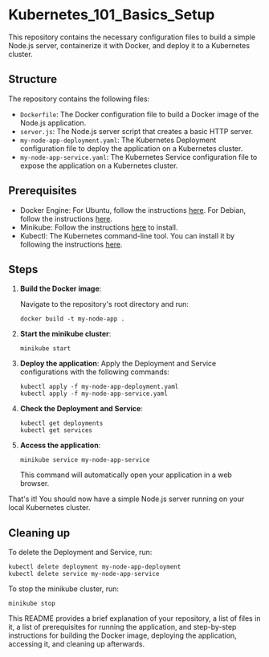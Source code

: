 # Kubernetes_101_Basics_Setup
This repository contains the necessary configuration files to build a simple Node.js server, containerize it with Docker, and deploy it to a Kubernetes cluster.

## Structure

The repository contains the following files:

- `Dockerfile`: The Docker configuration file to build a Docker image of the Node.js application.
- `server.js`: The Node.js server script that creates a basic HTTP server.
- `my-node-app-deployment.yaml`: The Kubernetes Deployment configuration file to deploy the application on a Kubernetes cluster.
- `my-node-app-service.yaml`: The Kubernetes Service configuration file to expose the application on a Kubernetes cluster.

## Prerequisites

- Docker Engine: For Ubuntu, follow the instructions [here](https://docs.docker.com/engine/install/ubuntu/). For Debian, follow the instructions [here](https://docs.docker.com/engine/install/debian/).
- Minikube: Follow the instructions [here](https://minikube.sigs.k8s.io/docs/start/) to install.
- Kubectl: The Kubernetes command-line tool. You can install it by following the instructions [here](https://kubernetes.io/docs/tasks/tools/).

## Steps

1. **Build the Docker image**:

   Navigate to the repository's root directory and run:

   ```shell
   docker build -t my-node-app .
   ```
   
2. **Start the minikube cluster**:
    ```
    minikube start
    ```
3. **Deploy the application**:
    Apply the Deployment and Service configurations with the following commands:
    ```
    kubectl apply -f my-node-app-deployment.yaml
    kubectl apply -f my-node-app-service.yaml
    ```
4. **Check the Deployment and Service**:
    ```
    kubectl get deployments
    kubectl get services
    ```
5. **Access the application**:
    ```
    minikube service my-node-app-service
    ```
   This command will automatically open your application in a web browser.

That's it! You should now have a simple Node.js server running on your local Kubernetes cluster.

## Cleaning up
To delete the Deployment and Service, run:
```
kubectl delete deployment my-node-app-deployment
kubectl delete service my-node-app-service
```
To stop the minikube cluster, run:
```
minikube stop
```

This README provides a brief explanation of your repository, a list of files in it, a list of prerequisites for running the application, and step-by-step instructions for building the Docker image, deploying the application, accessing it, and cleaning up afterwards.
